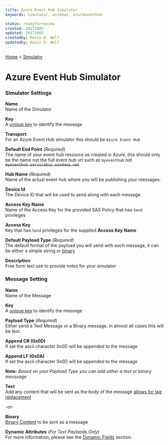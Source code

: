```yaml
---
title: Azure Event Hub Simulator
keywords: simulator, windows, azureeventhub

status: readyforreview
created: 20171003
updated: 20171003
createdby: Kevin D. Wolf
updatedby: Kevin D. Wolf
---
```

[Home](../Index.md) > [Simulator](Index.md)
# Azure Event Hub Simulator

### Simulator Settings


**Name**  
Name of the Simulator

**Key**  
A [unique key](../Topics/Keys.md) to identify the message

**Transport**  
For an Azure Event Hub simulator this should be `Azure Event Hub`

**Default End Point** (*Required*)  
The name of your event hub resource as created in Azure, this should only be the name not the full event hub url such as `myeventhub` not ~~`myeventhub.servicebus.windows.net`~~

**Hub Name** (*Required*)  
Name of the actual event hub where you will be publishing your messages.

**Device Id**  
The Device ID that will be used to send along with each message

**Access Key Name**  
Name of the Access Key for the provided SAS Policy that has `Send` privileges

**Access Key**  
Key that has `Send` privileges for the supplied **Access Key Name**

**Default Payload Type**  (*Required*)  
The default format of the payload you will send with each message, it can be either a simple string or [binary](BinaryContent.md)

**Description**  
Free form text use to provide notes for your simulator

### Message Setting

**Name**  
Name of the Message

**Key**  
A [unique key](../Topics/Keys.md) to identify the message

**Payload Type**  (*Required*)  
Either send a Text Message or a Binary message, in almost all cases this will be text.

**Append CR (0x0D)**  
If set the ascii character 0x0D will be appended to the message

**Append LF (0x0A)**  
If set the ascii character 0x0D will be appended to the message

**Note:** *Based on your Payload Type you can add either a text or binary messsage*

**Text**  
Add any content that will be sent as the body of the message [allows for tag replacement](DynamicFields.md)

-or-

**Binary**  
[Binary Content](BinaryContent.md) to be sent as a message

**Dynamic Attributes** (*For Text Paylaods Only*)  
For more information, please see the [Dynamic Fields](DynamicFields.md) section.